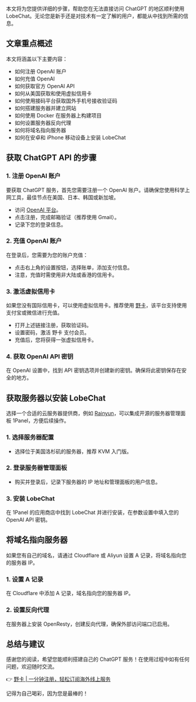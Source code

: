本文将为您提供详细的步骤，帮助您在无法直接访问 ChatGPT 的地区顺利使用 LobeChat。无论您是新手还是对技术有一定了解的用户，都能从中找到所需的信息。

## 文章重点概述

本文将涵盖以下主要内容：
- 如何注册 OpenAI 账户
- 如何充值 OpenAI
- 如何获取官方 OpenAI API
- 如何从美国获取和使用虚拟信用卡
- 如何使用接码平台获取国外手机号接收验证码
- 如何搭建服务器并建立网站
- 如何使用 Docker 在服务器上构建项目
- 如何设置服务器反向代理
- 如何将域名指向服务器
- 如何在安卓和 iPhone 移动设备上安装 LobeChat

## 获取 ChatGPT API 的步骤

### 1. 注册 OpenAI 账户

要获取 ChatGPT 服务，首先您需要注册一个 OpenAI 账户。请确保您使用科学上网工具，最佳节点在美国、日本、韩国或新加坡。

- 访问 [OpenAI 平台](https://platform.openai.com)。
- 点击注册，完成邮箱验证（推荐使用 Gmail）。
- 记录下您的登录信息。

### 2. 充值 OpenAI 账户

在登录后，您需要为您的账户充值：
- 点击右上角的设置按钮，选择账单，添加支付信息。
- 注意，充值时需使用非大陆或香港的信用卡。

### 3. 激活虚拟信用卡

如果您没有国际信用卡，可以使用虚拟信用卡。推荐使用 [野卡](https://bit.ly/bewildcard)，该平台支持使用支付宝或微信进行充值。
- 打开上述链接注册，获取验证码。
- 设置密码，激活 野卡 支付会员。
- 充值后，您将获得一张虚拟信用卡。

### 4. 获取 OpenAI API 密钥

在 OpenAI 设置中，找到 API 密钥选项并创建新的密钥。确保将此密钥保存在安全的地方。

## 获取服务器以安装 LobeChat

选择一个合适的云服务器提供商，例如 [Rainyun](https://www.rainyun.com/diao_)，可以集成开源的服务器管理面板 1Panel，方便后续操作。

### 1. 选择服务器配置

- 选择位于美国洛杉矶的服务器，推荐 KVM 入门版。

### 2. 登录服务器管理面板

- 购买并登录后，记录下服务器的 IP 地址和管理面板的用户信息。

### 3. 安装 LobeChat

在 1Panel 的应用商店中找到 LobeChat 并进行安装，在参数设置中填入您的 OpenAI API 密钥。

## 将域名指向服务器

如果您有自己的域名，请通过 Cloudflare 或 Aliyun 设置 A 记录，将域名指向您的服务器 IP。

### 1. 设置 A 记录

在 Cloudflare 中添加 A 记录，域名指向您的服务器 IP。

### 2. 设置反向代理

在服务器上安装 OpenResty，创建反向代理，确保外部访问端口已启用。

## 总结与建议

感谢您的阅读，希望您能顺利搭建自己的 ChatGPT 服务！在使用过程中如有任何问题，欢迎随时交流。

👉 [野卡 | 一分钟注册，轻松订阅海外线上服务](https://bit.ly/bewildcard)

记得为自己喝彩，因为您是最棒的！
